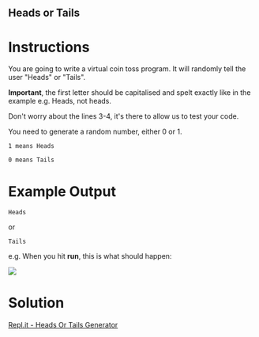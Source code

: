 ## Heads or Tails

# Instructions

You are going to write a virtual coin toss program. It will randomly tell the user "Heads" or "Tails". 

**Important**, the first letter should be capitalised and spelt exactly like in the example e.g. Heads, not heads.

Don't worry about the lines 3-4, it's there to allow us to test your code.

You need to generate a random number, either 0 or 1.

```
1 means Heads
```

```
0 means Tails 
```

# Example Output

```
Heads
```

or

```
Tails
```

e.g. When you hit **run**, this is what should happen: 

![](https://cdn.fs.teachablecdn.com/2OC0GPh7Sdaho66tbBM3)

# Solution

[Repl.it - Heads Or Tails Generator](https://repl.it/@RiteshKapse/Heads-Or-Tails-Generator#main.py)